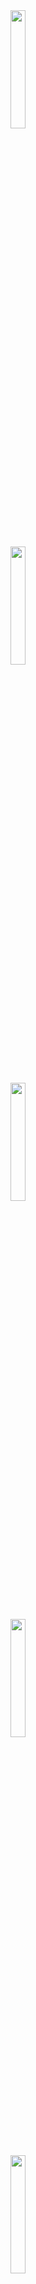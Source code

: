 <img src = "https://github.com/Sahilk0809/widgets_and_refactoring/assets/149374235/ff57b855-dba3-4420-870b-860819aebd66" heigth=65% width=22%>
<br>
<img src = "https://github.com/Sahilk0809/widgets_and_refactoring/assets/149374235/bc40f355-0b37-4562-9e17-7ef02573e9ab" heigth=65% width=22%>
<br>
<img src = "https://github.com/Sahilk0809/widgets_and_refactoring/assets/149374235/d049aa1a-7699-43a7-82b2-658cadf22c9a" heigth=65% width=22%>
<br>
<img src = "https://github.com/Sahilk0809/widgets_and_refactoring/assets/149374235/bc3f7200-ee2f-468f-809c-865eaacecb8e" heigth=65% width=22%>
<br>
<img src = "https://github.com/Sahilk0809/widgets_and_refactoring/assets/149374235/8f473a0b-d0e2-45dc-9b1e-d6ab44f13d3c" heigth=65% width=22%>
<br>
<img src = "https://github.com/Sahilk0809/widgets_and_refactoring/assets/149374235/bf8ed931-5f9f-4f2b-a733-54d2a70d4f3b" heigth=65% width=22%>
<br>
<img src = "https://github.com/Sahilk0809/widgets_and_refactoring/assets/149374235/70c5d3e4-596a-4617-8563-cc755bb9828e" heigth=65% width=22%>
<br>
<img src = "https://github.com/Sahilk0809/widgets_and_refactoring/assets/149374235/156e2285-75b5-4380-ba3b-f237699bbbc0" heigth=65% width=22%>
<br>
<img src = "https://github.com/Sahilk0809/widgets_and_refactoring/assets/149374235/4da65e89-f8c3-4f41-873e-9baa2950d4a1" heigth=65% width=22%>
<br>
<img src = "https://github.com/Sahilk0809/widgets_and_refactoring/assets/149374235/a8f801c5-6f8c-42b2-aab0-272e0da5ae37" heigth=65% width=22%>
<br>
<img src = "https://github.com/Sahilk0809/widgets_and_refactoring/assets/149374235/1be5e3d5-d8d6-4f40-91bd-222420afe2c8" heigth=65% width=22%>
<br>
<img src = "https://github.com/Sahilk0809/widgets_and_refactoring/assets/149374235/e19e036b-58fd-4f40-a8ac-e5daf946bc4b" heigth=65% width=22%>
<br>
<img src = "https://github.com/Sahilk0809/widgets_and_refactoring/assets/149374235/51539823-4189-4910-b238-8345d8def27f" heigth=65% width=22%>
<br>
<img src = "https://github.com/Sahilk0809/widgets_and_refactoring/assets/149374235/cc0a1f91-954f-4846-b84f-aee019b4eb48" heigth=65% width=22%>
